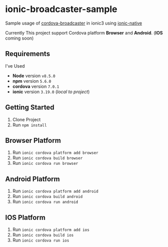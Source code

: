 # ionic-broadcaster-sample

Sample usage of [cordova-broadcaster](https://github.com/bsorrentino/cordova-broadcaster) in ionic3 using [ionic-native](https://ionicframework.com/docs/native/broadcaster/)

Currently This project support Cordova platform **Browser** and **Android**. (**IOS** coming soon)

## Requirements

I've Used
* **Node** version `v8.5.0`
* **npm** version `5.6.0`
* **cordova** version `7.0.1`
* **ionic** version `3.19.0` (_local to project_)

## Getting Started

1. Clone Project
2. Run `npm install`

## Browser Platform

1. Run `ionic cordova platform add browser`
2. Run `ionic cordova build browser`
1. Run `ionic cordova run browser`

## Android Platform

1. Run `ionic cordova platform add android`
2. Run `ionic cordova build android`
1. Run `ionic cordova run android`

## IOS Platform

1. Run `ionic cordova platform add ios`
2. Run `ionic cordova build ios`
1. Run `ionic cordova run ios`
